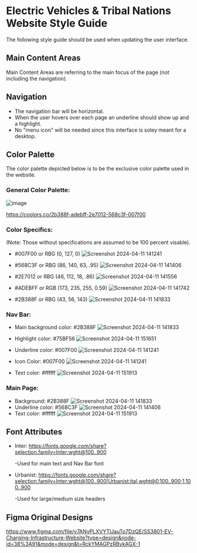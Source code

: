 # Electric Vehicles & Tribal Nations Website Style Guide
The following style guide should be used when updating the user interface. 

## Main Content Areas
Main Content Areas are referring to the main focus of the page (not including the navigation).


## Navigation
- The navigation bar will be horizontal.
- When the user hovers over each page an underline should show up and a highlight.
- No "menu icon" will be needed since this interface is soley meant for a desktop. 

## Color Palette
The color palette depicted below is to be the exclusive color palette used in the website.

### General Color Palette:

![image](https://github.com/samccarr/samccarr.github.io/assets/148374675/bf66183e-8487-4f98-b925-2cfcd8980835)


https://coolors.co/2b388f-adebff-2e7012-568c3f-007f00

### Color Specifics:
(Note: Those without specifications are assumed to be 100 percent visable). 


- #007F00 or RBG (0, 127, 0)    ![Screenshot 2024-04-11 141241](https://github.com/samccarr/samccarr.github.io/assets/148374675/9077071f-1353-4144-b369-9ebcb1e747e8) 
- #568C3F or RBG (86, 140, 63, .95)  ![Screenshot 2024-04-11 141406](https://github.com/samccarr/samccarr.github.io/assets/148374675/f952bb06-5cf7-4b92-bb4a-97fe13555959)

- #2E7012 or RBG (46, 112, 18, .86)  ![Screenshot 2024-04-11 141556](https://github.com/samccarr/samccarr.github.io/assets/148374675/3915364a-134c-4624-b9be-e28aabfbddc3)

- #ADEBFF or RGB (173, 235, 255, 0.59) ![Screenshot 2024-04-11 141742](https://github.com/samccarr/samccarr.github.io/assets/148374675/b6513528-d0e3-43a3-8d5f-20e3865146af)
- #2B388F or RBG (43, 56, 143) ![Screenshot 2024-04-11 141833](https://github.com/samccarr/samccarr.github.io/assets/148374675/c3dbc465-7b16-46f9-865b-0cce9d23bbab)


### Nav Bar:
- Main background color: #2B388F ![Screenshot 2024-04-11 141833](https://github.com/samccarr/samccarr.github.io/assets/148374675/c3dbc465-7b16-46f9-865b-0cce9d23bbab)
  
- Highlight color: #75BF56 ![Screenshot 2024-04-11 151651](https://github.com/samccarr/samccarr.github.io/assets/148374675/72ca2045-1c79-4daf-98a8-37805deb827b)

- Underline color: #007F00  ![Screenshot 2024-04-11 141241](https://github.com/samccarr/samccarr.github.io/assets/148374675/9077071f-1353-4144-b369-9ebcb1e747e8) 
- Icon Color: #007F00  ![Screenshot 2024-04-11 141241](https://github.com/samccarr/samccarr.github.io/assets/148374675/9077071f-1353-4144-b369-9ebcb1e747e8) 
- Text color: #ffffff  ![Screenshot 2024-04-11 151913](https://github.com/samccarr/samccarr.github.io/assets/148374675/09dedffb-fca4-488b-801c-97337b25f863)


### Main Page:
- Background: #2B388F  ![Screenshot 2024-04-11 141833](https://github.com/samccarr/samccarr.github.io/assets/148374675/c3dbc465-7b16-46f9-865b-0cce9d23bbab)
- Underline color: #568C3F  ![Screenshot 2024-04-11 141406](https://github.com/samccarr/samccarr.github.io/assets/148374675/f952bb06-5cf7-4b92-bb4a-97fe13555959)
- Text color: #ffffff   ![Screenshot 2024-04-11 151913](https://github.com/samccarr/samccarr.github.io/assets/148374675/09dedffb-fca4-488b-801c-97337b25f863)

## Font Attributes
- Inter: https://fonts.google.com/share?selection.family=Inter:wght@100..900
  
  -Used for main text and Nav Bar font
  
- Urbanist: https://fonts.google.com/share?selection.family=Inter:wght@100..900|Urbanist:ital,wght@0,100..900;1,100..900
  
  -Used for large/medium size headers
  
## Figma Original Designs
https://www.figma.com/file/y7ANvPLXVYTlJauTo7DzQE/SS3801-EV-Charging-Infrastructure-Website?type=design&node-id=38%3A91&mode=design&t=RckYMAGPzRBvkAGX-1
